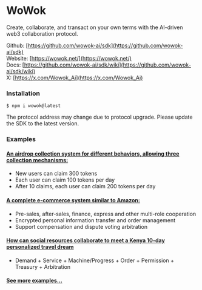 
# WoWok

Create, collaborate, and transact on your own terms with the AI-driven web3 collaboration protocol.

Github: [https://github.com/wowok-ai/sdk](https://github.com/wowok-ai/sdk)   
Website: [https://wowok.net/](https://wowok.net/)   
Docs: [https://github.com/wowok-ai/sdk/wiki](https://github.com/wowok-ai/sdk/wiki)   
X: [https://x.com/Wowok_Ai](https://x.com/Wowok_Ai)


### Installation

```
$ npm i wowok@latest
```
The protocol address may change due to protocol upgrade. Please update the SDK to the latest version.

### Examples 
#### [An airdrop collection system for different behaviors, allowing three collection mechanisms:](https://github.com/wowok-ai/sdk-examples/tree/main/airdrop)
* New users can claim 300 tokens
* Each user can claim 100 tokens per day
* After 10 claims, each user can claim 200 tokens per day

#### [A complete e-commerce system similar to Amazon:](https://github.com/wowok-ai/sdk-examples/tree/main/e-commerce)
* Pre-sales, after-sales, finance, express and other multi-role cooperation
* Encrypted personal information transfer and order management
* Support compensation and dispute voting arbitration

#### [How can social resources collaborate to meet a Kenya 10-day personalized travel dream](https://github.com/wowok-ai/sdk-examples/tree/main/kenya)
* Demand + Service + Machine/Progress + Order + Permission + Treasury + Arbitration

#### [See more examples...](https://github.com/wowok-ai/sdk-examples)
  
